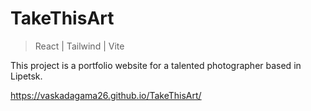 # TakeThisArt

> React | Tailwind | Vite  

This project is a portfolio website for a talented photographer based in Lipetsk.

https://vaskadagama26.github.io/TakeThisArt/